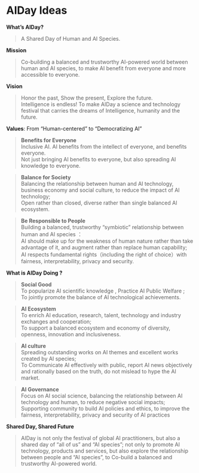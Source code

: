 # AIDay Ideas

**What’s AIDay?**
> A Shared Day of Human and AI Species.

**Mission**
> Co-building a balanced and trustworthy AI-powered world between human and AI species, to make AI benefit from everyone and more accessible to everyone.

**Vision**
> Honor the past, Show the present, Explore the future.<br/>
> Intelligence is endless! To make AIDay a science and technology festival that carries the dreams of Intelligence, humanity and the future.

**Values**: From “Human-centered” to “Democratizing AI”

> <strong>Benefits for Everyone</strong><br/>
Inclusive AI. AI benefits from the intellect of everyone, and benefits everyone.<br/>
Not just bringing  AI benefits to everyone, but also spreading AI knowledge to everyone.

> <strong>Balance for Society</strong><br/>
Balancing the relationship between human and AI technology, business economy and social culture, to reduce the impact of AI technology;<br/>
Open rather than closed, diverse rather than single balanced Al ecosystem.

> <strong>Be Responsible to People</strong><br/>
Building a balanced, trustworthy “symbiotic” relationship between human and AI species ：<br/>
AI should make up for the weakness of human nature rather than take advantage of it, and augment rather than replace human capability;<br/> 
AI respects fundamental rights（including the right of choice）with fairness, interpretability, privacy and security.

**What is AIDay Doing ?**

> <strong>Social Good</strong><br/>
To popularize AI scientific knowledge , Practice AI Public Welfare ;<br/>
To jointly promote the balance of AI technological achievements. 

> <strong>AI Ecosystem</strong><br/>
To enrich AI education, research, talent, technology and industry exchanges and cooperation;<br/>
To support a balanced ecosystem and economy of diversity, openness, innovation and inclusiveness.

> <strong>AI culture</strong><br/>
Spreading outstanding works on AI themes and excellent works created by AI species;<br/>
To Communicate AI effectively with public, report  AI news objectively and rationally based on the truth, do not mislead to hype the AI market.

> <strong>AI Governance</strong><br/> 
Focus on AI social science, balancing the relationship between AI technology and human, to reduce negative social impacts; <br/>
Supporting community to build AI policies and ethics, to improve the fairness, interpretability, privacy 
and security of AI practices

**Shared Day, Shared Future**
> AIDay is not only the festival of global  AI practitioners, but also a shared day of “all of us” and “AI species”; not only to promote AI technology, products and services, but also explore the relationship between people and “AI species”, to Co-build a balanced and trustworthy AI-powered world. 
